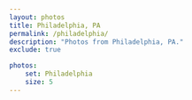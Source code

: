 ```yaml
---
layout: photos
title: Philadelphia, PA
permalink: /philadelphia/
description: "Photos from Philadelphia, PA."
exclude: true

photos:
    set: Philadelphia
    size: 5
---
```

